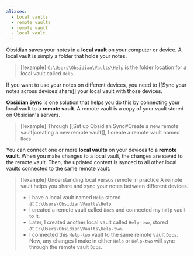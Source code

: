 ```yaml
---
aliases:
  - Local vaults
  - remote vaults
  - remote vault
  - local vault
---
```

Obsidian saves your notes in a **local vault** on your computer or device. A local vault is simply a folder that holds your notes.

> [!example] `C:\Users\Obsidian\Vaults\Help` is the folder location for a local vault called `Help`.

If you want to use your notes on different devices, you need to [[Sync your notes across devices|share]] your local vault with those devices. 

**Obsidian Sync** is one solution that helps you do this by connecting your local vault to a **remote vault**. A remote vault is a copy of your vault stored on Obsidian's servers.

> [!example] Through [[Set up Obsidian Sync#Create a new remote vault|creating a new remote vault]], I create a remote vault named `Docs`.

You can connect one or more **local vaults** on your devices to a **remote vault**. When you make changes to a local vault, the changes are saved to the remote vault. Then, the updated content is synced to all other local vaults connected to the same remote vault.

> [!example] Understanding local versus remote in practice
> A remote vault helps you share and sync your notes between different devices.
> 
> - I have a local vault named `Help` stored at `C:\Users\Obsidian\Vaults\Help`.
> - I created a remote vault called `Docs` and connected my `Help` vault to it.
> - Later, I created another local vault called `Help-two`, stored at `C:\Users\Obsidian\Vaults\Help-two`.
> - I connected this `Help-two` vault to the same remote vault `Docs`.  
>     Now, any changes I make in either `Help` or `Help-two` will sync through the remote vault `Docs`.
